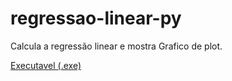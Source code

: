 # regressao-linear-py
Calcula a regressão linear e mostra Grafico de plot.

[Executavel (.exe)](https://drive.google.com/file/d/1_BOCjonDfmC5Sdxjnsau4m3mqAqLld7w/view?usp=drive_link)
